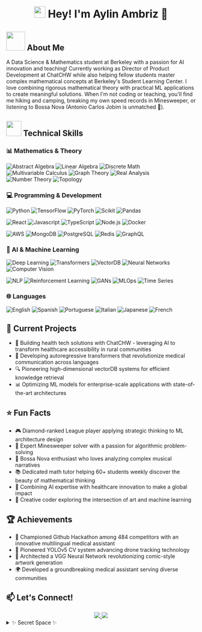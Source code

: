 <div align="center">

# <img src="https://emojis.slackmojis.com/emojis/images/1531849430/4246/blob-sunglasses.gif?1531849430" width="30"/> Hey! I'm Aylin Ambriz 👋
</div>

## <img src="https://media.giphy.com/media/mGcNjsfWAjY5AEZNw6/giphy.gif" width="50"> About Me
A Data Science & Mathematics student at Berkeley with a passion for AI innovation and teaching! Currently working as Director of Product Development at ChatCHW while also helping fellow students master complex mathematical concepts at Berkeley's Student Learning Center. I love combining rigorous mathematical theory with practical ML applications to create meaningful solutions. When I'm not coding or teaching, you'll find me hiking and camping, breaking my own speed records in Minesweeper, or listening to Bossa Nova (Antonio Carlos Jobim is unmatched 🎵).

## <img src="https://media.giphy.com/media/WUlplcMpOCEmTGBtBW/giphy.gif" width="40"> Technical Skills

### 📊 Mathematics & Theory
<p>
 <img alt="Abstract Algebra" src="https://img.shields.io/badge/Abstract_Algebra-FF6B6B?style=flat-square" />
 <img alt="Linear Algebra" src="https://img.shields.io/badge/Linear_Algebra-4BC0C0?style=flat-square" />
 <img alt="Discrete Math" src="https://img.shields.io/badge/Discrete_Math-9966FF?style=flat-square" />
 <img alt="Multivariable Calculus" src="https://img.shields.io/badge/Multivariable_Calculus-FF9F40?style=flat-square" />
 <img alt="Graph Theory" src="https://img.shields.io/badge/Graph_Theory-FF85A2?style=flat-square" />
 <img alt="Real Analysis" src="https://img.shields.io/badge/Real_Analysis-7EC8E3?style=flat-square" />
 <img alt="Number Theory" src="https://img.shields.io/badge/Number_Theory-C3B1E1?style=flat-square" />
 <img alt="Topology" src="https://img.shields.io/badge/Topology-FFB347?style=flat-square" />
</p>

### 💻 Programming & Development
<p>
 <img alt="Python" src="https://img.shields.io/badge/PYTHON-FFD43B?style=flat-square&logo=python&logoColor=darkgreen" />
 <img alt="TensorFlow" src="https://img.shields.io/badge/TensorFlow-FF6F00?style=flat-square&logo=tensorflow&logoColor=white" />
 <img alt="PyTorch" src="https://img.shields.io/badge/PyTorch-EE4C2C?style=flat-square&logo=pytorch&logoColor=white" />
 <img alt="Scikit" src="https://img.shields.io/badge/Scikit_Learn-F7931E?style=flat-square&logo=scikit-learn&logoColor=white" />
 <img alt="Pandas" src="https://img.shields.io/badge/Pandas-150458?style=flat-square&logo=pandas&logoColor=white" />
</p>
<p>
 <img alt="React" src="https://img.shields.io/badge/REACT-45b8d8?style=flat-square&logo=react&logoColor=white" />
 <img alt="Javascript" src="https://img.shields.io/badge/JAVASCRIPT-F7DF1E?style=flat-square&logo=javascript&logoColor=black" />
 <img alt="TypeScript" src="https://img.shields.io/badge/TypeScript-3178C6?style=flat-square&logo=typescript&logoColor=white" />
 <img alt="Node.js" src="https://img.shields.io/badge/Node.js-339933?style=flat-square&logo=node.js&logoColor=white" />
 <img alt="Docker" src="https://img.shields.io/badge/Docker-2496ED?style=flat-square&logo=docker&logoColor=white" />
</p>
<p>
 <img alt="AWS" src="https://img.shields.io/badge/AWS-232F3E?style=flat-square&logo=amazon-aws&logoColor=white" />
 <img alt="MongoDB" src="https://img.shields.io/badge/MongoDB-47A248?style=flat-square&logo=mongodb&logoColor=white" />
 <img alt="PostgreSQL" src="https://img.shields.io/badge/PostgreSQL-336791?style=flat-square&logo=postgresql&logoColor=white" />
 <img alt="Redis" src="https://img.shields.io/badge/Redis-DC382D?style=flat-square&logo=redis&logoColor=white" />
 <img alt="GraphQL" src="https://img.shields.io/badge/GraphQL-E10098?style=flat-square&logo=graphql&logoColor=white" />
</p>

### 🤖 AI & Machine Learning
<p>
 <img alt="Deep Learning" src="https://img.shields.io/badge/Deep_Learning-FF4B4B?style=flat-square" />
 <img alt="Transformers" src="https://img.shields.io/badge/Transformers-792EE5?style=flat-square" />
 <img alt="VectorDB" src="https://img.shields.io/badge/VectorDB-00C7B7?style=flat-square" />
 <img alt="Neural Networks" src="https://img.shields.io/badge/Neural_Networks-FF3366?style=flat-square" />
 <img alt="Computer Vision" src="https://img.shields.io/badge/Computer_Vision-5C3EE8?style=flat-square" />
</p>
<p>
 <img alt="NLP" src="https://img.shields.io/badge/Natural_Language_Processing-00ADD8?style=flat-square" />
 <img alt="Reinforcement Learning" src="https://img.shields.io/badge/Reinforcement_Learning-FF6B6B?style=flat-square" />
 <img alt="GANs" src="https://img.shields.io/badge/GANs-00FFFF?style=flat-square" />
 <img alt="MLOps" src="https://img.shields.io/badge/MLOps-FF9A00?style=flat-square" />
 <img alt="Time Series" src="https://img.shields.io/badge/Time_Series_Analysis-4B0082?style=flat-square" />
</p>

### 🌐 Languages
<p>
 <img alt="English" src="https://img.shields.io/badge/English-Native-85EA2D?style=flat-square" />
 <img alt="Spanish" src="https://img.shields.io/badge/Spanish-Native-85EA2D?style=flat-square" />
 <img alt="Portuguese" src="https://img.shields.io/badge/Portuguese-Native-85EA2D?style=flat-square" />
 <img alt="Italian" src="https://img.shields.io/badge/Italian-Professional-0091BD?style=flat-square" />
 <img alt="Japanese" src="https://img.shields.io/badge/Japanese-Professional-0091BD?style=flat-square" />
 <img alt="French" src="https://img.shields.io/badge/French-Professional-0091BD?style=flat-square" />
</p>

## 🎯 Current Projects
- 🏥 Building health tech solutions with ChatCHW - leveraging AI to transform healthcare accessibility in rural communities
- 🤖 Developing autoregressive transformers that revolutionize medical communication across languages
- 🔍 Pioneering high-dimensional vectorDB systems for efficient knowledge retrieval
- 📊 Optimizing ML models for enterprise-scale applications with state-of-the-art architectures

## ⭐ Fun Facts
- 🎮 Diamond-ranked League player applying strategic thinking to ML architecture design
- 🧩 Expert Minesweeper solver with a passion for algorithmic problem-solving
- 🎵 Bossa Nova enthusiast who loves analyzing complex musical narratives
- 📚 Dedicated math tutor helping 60+ students weekly discover the beauty of mathematical thinking
- 🌟 Combining AI expertise with healthcare innovation to make a global impact
- 🎨 Creative coder exploring the intersection of art and machine learning

## 🏆 Achievements
- 🥇 Championed Github Hackathon among 484 competitors with an innovative multilingual medical assistant
- 🚁 Pioneered YOLOv5 CV system advancing drone tracking technology
- 🎨 Architected a VGG Neural Network revolutionizing comic-style artwork generation
- 🌍 Developed a groundbreaking medical assistant serving diverse communities

## 📫 Let's Connect!
<div align="center">
<a href="mailto:aylin.amb@berkeley.edu">
 <img src="https://img.shields.io/badge/Email-FF4B4B?style=for-the-badge&logo=gmail&logoColor=white"/>
</a>
<a href="https://linkedin.com/in/YOUR_LINKEDIN">
 <img src="https://img.shields.io/badge/LinkedIn-0077B5?style=for-the-badge&logo=linkedin&logoColor=white"/>
</a>
</div>

<details>
<summary>✨ Secret Space ✨</summary>
<br>
<p align="center">
<img src="https://media.giphy.com/media/3oKIPnAiaMCws8nOsE/giphy.gif" width="300" />
<br>
<br>
Thanks for visiting! Fun fact: I'm working on combining my love for Bossa Nova with AI to create something magical! 🎵✨
</p>
</details>
